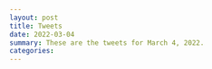 ```yaml
---
layout: post
title: Tweets
date: 2022-03-04
summary: These are the tweets for March 4, 2022.
categories:
---
```



